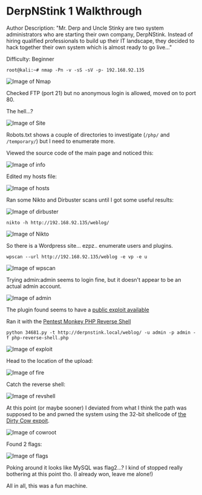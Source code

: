 
<h1>DerpNStink 1 Walkthrough</h1>

Author Description: "Mr. Derp and Uncle Stinky are two system administrators who are starting their own company, DerpNStink. Instead of hiring qualified professionals to build up their IT landscape, they decided to hack together their own system which is almost ready to go live..."

Difficulty: Beginner

`root@kali:~# nmap -Pn -v -sS -sV -p- 192.168.92.135`

![Image of Nmap](https://blu0.github.io/DNSWalkthrough/nmap.png)

Checked FTP (port 21) but no anonymous login is allowed, moved on to port 80.

The hell...?

![Image of Site](https://blu0.github.io/DNSWalkthrough/port80.png)

Robots.txt shows a couple of directories to investigate (`/php/` and `/temporary/`) but I need to enumerate more.

Viewed the source code of the main page and noticed this:

![Image of info](https://blu0.github.io/DNSWalkthrough/dns.png)

Edited my hosts file:

![Image of hosts](https://blu0.github.io/DNSWalkthrough/hosts.png)

Ran some Nikto and Dirbuster scans until I got some useful results:

![Image of dirbuster](https://blu0.github.io/DNSWalkthrough/dirbuster.png)

`nikto -h http://192.168.92.135/weblog/`

![Image of Nikto](https://blu0.github.io/DNSWalkthrough/nikto.png)

So there is a Wordpress site... ezpz.. enumerate users and plugins.

`wpscan --url http://192.168.92.135/weblog -e vp -e u`

![Image of wpscan](https://blu0.github.io/DNSWalkthrough/wpscan.png)

Trying admin:admin seems to login fine, but it doesn't appear to be an actual admin account.

![Image of admin](https://blu0.github.io/DNSWalkthrough/adminadmin.png)

The plugin found seems to have a [public exploit available](https://www.exploit-db.com/exploits/34681/)

Ran it with the [Pentest Monkey PHP Reverse Shell](http://pentestmonkey.net/tools/web-shells/php-reverse-shell)

`python 34681.py -t http://derpnstink.local/weblog/ -u admin -p admin -f php-reverse-shell.php`

![Image of exploit](https://blu0.github.io/DNSWalkthrough/exploitplugin.png)

Head to the location of the upload:

![Image of fire](https://blu0.github.io/DNSWalkthrough/fire.png)

Catch the reverse shell:

![Image of revshell](https://blu0.github.io/DNSWalkthrough/revshell.png)

At this point (or maybe sooner) I deviated from what I think the path was supposed to be and pwned the system using the 32-bit shellcode of [the Dirty Cow expoit](https://www.exploit-db.com/exploits/40616/).

![Image of cowroot](https://blu0.github.io/DNSWalkthrough/cowroot.png)

Found 2 flags:

![Image of flags](https://blu0.github.io/DNSWalkthrough/flags.png)

Poking around it looks like MySQL was flag2...? I kind of stopped really bothering at this point tho. (I already won, leave me alone!)

All in all, this was a fun machine.
